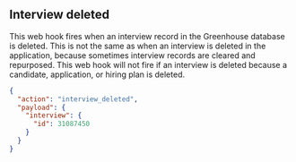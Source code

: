 ## Interview deleted

This web hook fires when an interview record in the Greenhouse database is deleted. This is not the same as when an interview is deleted in the application, because sometimes interview records are cleared and repurposed. This web hook will not fire if an interview is deleted because a candidate, application, or hiring plan is deleted.

```json
{
  "action": "interview_deleted",
  "payload": {
    "interview": {
      "id": 31087450
    }
  }
}
```
